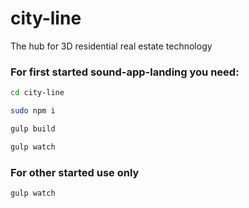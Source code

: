 # city-line
The hub for 3D residential real estate technology

### For first started sound-app-landing you need:
```sh
cd city-line
```

```sh
sudo npm i
```

```sh
gulp build
```

```sh
gulp watch
```

### For other started use only
```sh
gulp watch
```